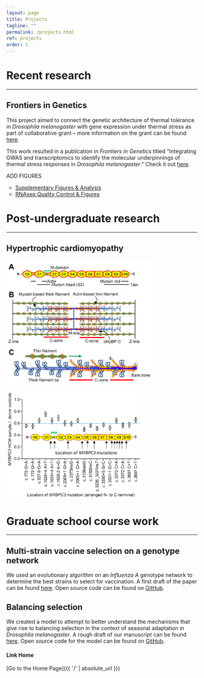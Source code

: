 ```yaml
---
layout: page
title: Projects
tagline: ""
permalink: /projects.html
ref: projects
order: 1
---
```


# Recent research
---

## Frontiers in Genetics

This project aimed to connect the genetic architecture of thermal tolerance in _Drosophila melanogaster_ with gene expression under thermal stress as part of collaborative grant – more information on the grant can be found <a href = "https://www.thermofly.org/" target="_blank">here</a>.

This work resulted in a publication in _Frontiers in Genetics_ titled "Integrating GWAS and transcriptomics to identify the molecular underpinnings of thermal stress responses in _Drosophila melanogaster_." Check it out <a href="publications/lecheta_et_al_2020.pdf" target="_blank"> here</a>.

ADD FIGURES

<ul style="list-style-type:circle;">
  <li><a href="https://tsoleary.github.io/rna_seq/cahan/scripts/tso_analysis.html" target="_blank" >Supplementary Figures & Analysis</a></li>
  <li><a href = "https://tsoleary.github.io/rna_seq/cahan/results/whole_body_heat_cold_shock_report.html" target="_blank">RNAseq Quality Control & Figures</a></li>
</ul>  

# Post-undergraduate research
---

## Hypertrophic cardiomyopathy

![](projects/mybpc_sarc.png)



![](projects/mybpc_ind.png)

# Graduate school course work
---

## Multi-strain vaccine selection on a genotype network

We used an evolutionary algorithm on an _Influenza A_ genotype network to determine the best strains to select for vaccination. A first draft of the paper can be found <a href = "projects/Vaccine_Paper.pdf" target="_blank">here</a>. Open source code can be found on <a href = "https://github.com/tsoleary/vaccines" target="_blank">GitHub</a>.


## Balancing selection

We created a model to attempt to better understand the mechanisms that give rise to balancing selection in the context of seasonal adaptation in _Drosophila melanogaster_. A rough draft of our manuscript can be found <a href = "projects/season_adapt.pdf" target="_blank">here</a>. Open source code for the model can be found on <a href = "https://github.com/tsoleary/season_adapt" target="_blank">GitHub</a>.





#### Link Home

[Go to the Home Page]({{ '/' | absolute_url }})
